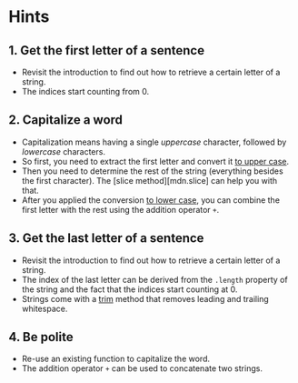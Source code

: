 # Hints

## 1. Get the first letter of a sentence

- Revisit the introduction to find out how to retrieve a certain letter of a string.
- The indices start counting from 0.

## 2. Capitalize a word

- Capitalization means having a single _uppercase_ character, followed by _lowercase_ characters.
- So first, you need to extract the first letter and convert it [to upper case][mdn-to-upper-case].
- Then you need to determine the rest of the string (everything besides the first character).
  The [slice method][mdn.slice] can help you with that.
- After you applied the conversion [to lower case][mdn-to-lower-case], you can combine the first letter with the rest using the addition operator `+`.

## 3. Get the last letter of a sentence

- Revisit the introduction to find out how to retrieve a certain letter of a string.
- The index of the last letter can be derived from the `.length` property of the string and the fact that the indices start counting at 0.
- Strings come with a [trim][mdn-trim] method that removes leading and trailing whitespace.

## 4. Be polite

- Re-use an existing function to capitalize the word.
- The addition operator `+` can be used to concatenate two strings.

[mdn-to-upper-case]: https://developer.mozilla.org/en-US/docs/Web/JavaScript/Reference/Global_Objects/String/toUpperCase
[mdn-to-lower-case]: https://developer.mozilla.org/en-US/docs/Web/JavaScript/Reference/Global_Objects/String/toLowerCase
[mdn-slice]: https://developer.mozilla.org/en-US/docs/Web/JavaScript/Reference/Global_Objects/String/slice
[mdn-trim]: https://developer.mozilla.org/en-US/docs/Web/JavaScript/Reference/Global_Objects/String/Trim